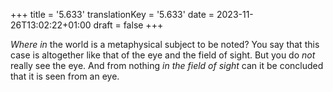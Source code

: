 +++
title = '5.633'
translationKey = '5.633'
date = 2023-11-26T13:02:22+01:00
draft = false
+++

<em>Where in</em> the world is a metaphysical subject to be noted?
You say that this case is altogether like that of the eye and the field of sight. But you do <em>not</em> really see the eye.
And from nothing <em>in the field of sight</em> can it be concluded that it is seen from an eye.
